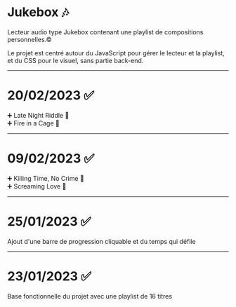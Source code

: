 # Jukebox :notes:
Lecteur audio type Jukebox contenant une playlist de compositions personnelles.©

Le projet est centré autour du JavaScript pour gérer le lecteur et la playlist, et du CSS pour le visuel, sans partie back-end.

______________
# 20/02/2023 :white_check_mark:
:heavy_plus_sign: Late Night Riddle :musical_note:    
:heavy_plus_sign: Fire in a Cage :musical_note:    

______________
# 09/02/2023 :white_check_mark:
:heavy_plus_sign: Killing Time, No Crime :musical_note:    
:heavy_plus_sign: Screaming Love :musical_note:     

______________
# 25/01/2023 :white_check_mark:
Ajout d'une barre de progression cliquable et du temps qui défile

______________
# 23/01/2023 :white_check_mark:
Base fonctionnelle du projet avec une playlist de 16 titres
